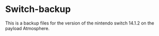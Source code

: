 # Switch-backup
 This is a backup files for the version of the nintendo switch 14.1.2 on the payload Atmosphere.
